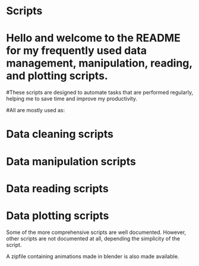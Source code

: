 # Scripts

# Hello and welcome to the README for my frequently used data management, manipulation, reading, and plotting scripts. 
#These scripts are designed to automate tasks that are performed regularly, helping me to save time and improve my productivity.

#All are mostly used as:
# Data cleaning scripts
# Data manipulation scripts
# Data reading scripts
# Data plotting scripts

Some of the more comprehensive scripts are well documented. However, other scripts are not documented at all, depending the simplicity of the script.

A zipfile containing animations made in blender is also made available.

